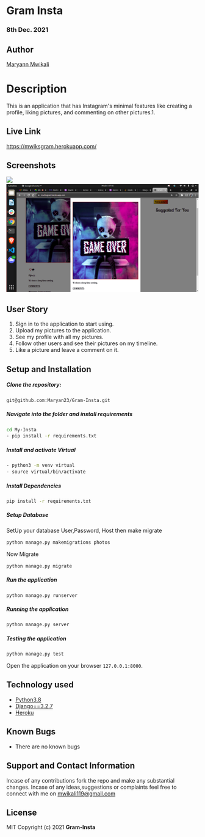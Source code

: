 # Gram Insta
### 8th Dec. 2021
## Author 
[Maryann Mwikali](https://github.com/Maryan23)
# Description 
This is an application that has Instagram's minimal features like creating a profile, liking pictures, and commenting on other pictures.1.
##  Live Link
https://mwiksgram.herokuapp.com/ 
## Screenshots
<img src="static/Screenshot from 2021-12-08 07-45-30 png">
<img src="static/Screenshot from 2021-12-08 07-45-43.png">

## User Story 
1. Sign in to the application to start using.
2. Upload my pictures to the application.
3. See my profile with all my pictures.
4. Follow other users and see their pictures on my timeline.
5. Like a picture and leave a comment on it.

## Setup and Installation 
##### Clone the repository: 
 ```bash
git@github.com:Maryan23/Gram-Insta.git
```
##### Navigate into the folder and install requirements 
 ```bash
cd My-Insta
 - pip install -r requirements.txt
```
##### Install and activate Virtual 
 ```bash
- python3 -m venv virtual
- source virtual/bin/activate
```
##### Install Dependencies 
 ```bash
 pip install -r requirements.txt
```
##### Setup Database 
  SetUp your database User,Password, Host then make migrate
 ```bash
python manage.py makemigrations photos
 ```
 Now Migrate
 ```bash
 python manage.py migrate
```
##### Run the application 
 ```bash
 python manage.py runserver
```
##### Running the application 
 ```bash
 python manage.py server
```
##### Testing the application 
 ```bash
 python manage.py test
```
Open the application on your browser `127.0.0.1:8000`.
## Technology used 
* [Python3.8](https://www.python.org/)
* [Django==3.2.7](https://docs.djangoproject.com/en/2.2/)
* [Heroku](https://heroku.com)
## Known Bugs 
* There are no known bugs
## Support and Contact Information
Incase of any contributions fork the repo and make any substantial changes.
Incase of any ideas,suggestions or complaints feel free to connect with me on mwikali119@gmail.com 

## License
MIT
Copyright (c) 2021 **Gram-Insta**